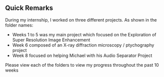 ## Quick Remarks

During my internship, I worked on three different projects. As shown in the folder names:
- Weeks 1 to 5 was my main project which focused on the Exploration of Super Resolution Image Enhancement
- Week 6 composed of an X-ray diffraction microscopy / ptychography project
- Week 8 focused on helping Michael with his Audio Separator Project

Please view each of the folders to view my progress throughout the past 10 weeks
